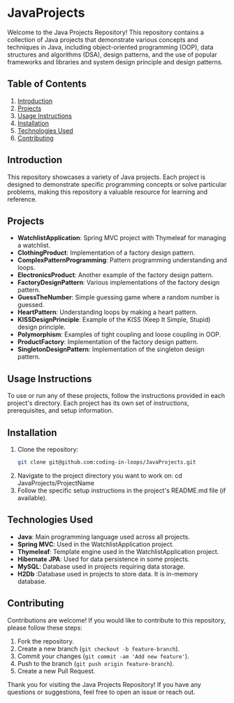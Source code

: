 # JavaProjects

Welcome to the Java Projects Repository! This repository contains a collection of Java projects that demonstrate various concepts and techniques in Java, including object-oriented programming (OOP), data structures and algorithms (DSA), design patterns, and the use of popular frameworks and libraries and system design principle and design patterns.

## Table of Contents
1. [Introduction](#introduction)
2. [Projects](#projects)
3. [Usage Instructions](#usage-instructions)
4. [Installation](#installation)
5. [Technologies Used](#technologies-used)
6. [Contributing](#contributing)

## Introduction
This repository showcases a variety of Java projects. Each project is designed to demonstrate specific programming concepts or solve particular problems, making this repository a valuable resource for learning and reference.

## Projects
- **WatchlistApplication**: Spring MVC project with Thymeleaf for managing a watchlist.
- **ClothingProduct**: Implementation of a factory design pattern.
- **ComplexPatternProgramming**: Pattern programming understanding and loops.
- **ElectronicsProduct**: Another example of the factory design pattern.
- **FactoryDesignPattern**: Various implementations of the factory design pattern.
- **GuessTheNumber**: Simple guessing game where a random number is guessed.
- **HeartPattern**: Understanding loops by making a heart pattern.
- **KISSDesignPrinciple**: Example of the KISS (Keep It Simple, Stupid) design principle.
- **Polymorphism**: Examples of tight coupling and loose coupling in OOP.
- **ProductFactory**: Implementation of the factory design pattern.
- **SingletonDesignPattern**: Implementation of the singleton design pattern.

## Usage Instructions
To use or run any of these projects, follow the instructions provided in each project's directory. Each project has its own set of instructions, prerequisites, and setup information.

## Installation
1. Clone the repository:
   ```bash
   git clone git@github.com:coding-in-loops/JavaProjects.git
2. Navigate to the project directory you want to work on:
cd JavaProjects/ProjectName
3. Follow the specific setup instructions in the project's README.md file (if available).

## Technologies Used
- **Java**: Main programming language used across all projects.
- **Spring MVC**: Used in the WatchlistApplication project.
- **Thymeleaf**: Template engine used in the WatchlistApplication project.
- **Hibernate JPA**: Used for data persistence in some projects.
- **MySQL**: Database used in projects requiring data storage.
- **H2Db** :Database used in projects to store data. It is in-memory database.

## Contributing
Contributions are welcome! If you would like to contribute to this repository, please follow these steps:
1. Fork the repository.
2. Create a new branch (`git checkout -b feature-branch`).
3. Commit your changes (`git commit -am 'Add new feature'`).
4. Push to the branch (`git push origin feature-branch`).
5. Create a new Pull Request.

Thank you for visiting the Java Projects Repository! If you have any questions or suggestions, feel free to open an issue or reach out.

